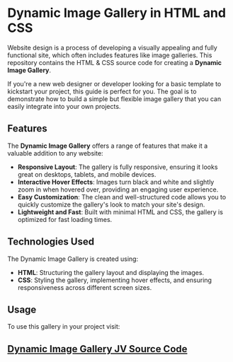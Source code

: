# Dynamic Image Gallery in HTML and CSS

Website design is a process of developing a visually appealing and fully functional site, which often includes features like image galleries. This repository contains the HTML & CSS source code for creating a **Dynamic Image Gallery**.

If you're a new web designer or developer looking for a basic template to kickstart your project, this guide is perfect for you. The goal is to demonstrate how to build a simple but flexible image gallery that you can easily integrate into your own projects.

## Features

The **Dynamic Image Gallery** offers a range of features that make it a valuable addition to any website:

- **Responsive Layout**: The gallery is fully responsive, ensuring it looks great on desktops, tablets, and mobile devices.
- **Interactive Hover Effects**: Images turn black and white and slightly zoom in when hovered over, providing an engaging user experience.
- **Easy Customization**: The clean and well-structured code allows you to quickly customize the gallery's look to match your site's design.
- **Lightweight and Fast**: Built with minimal HTML and CSS, the gallery is optimized for fast loading times.

## Technologies Used

The Dynamic Image Gallery is created using:

- **HTML**: Structuring the gallery layout and displaying the images.
- **CSS**: Styling the gallery, implementing hover effects, and ensuring responsiveness across different screen sizes.

## Usage

To use this gallery in your project visit:

## <a href="https://jvcodes.com/dynamic-image-gallery-in-html-css/" >Dynamic Image Gallery JV Source Code</a>
